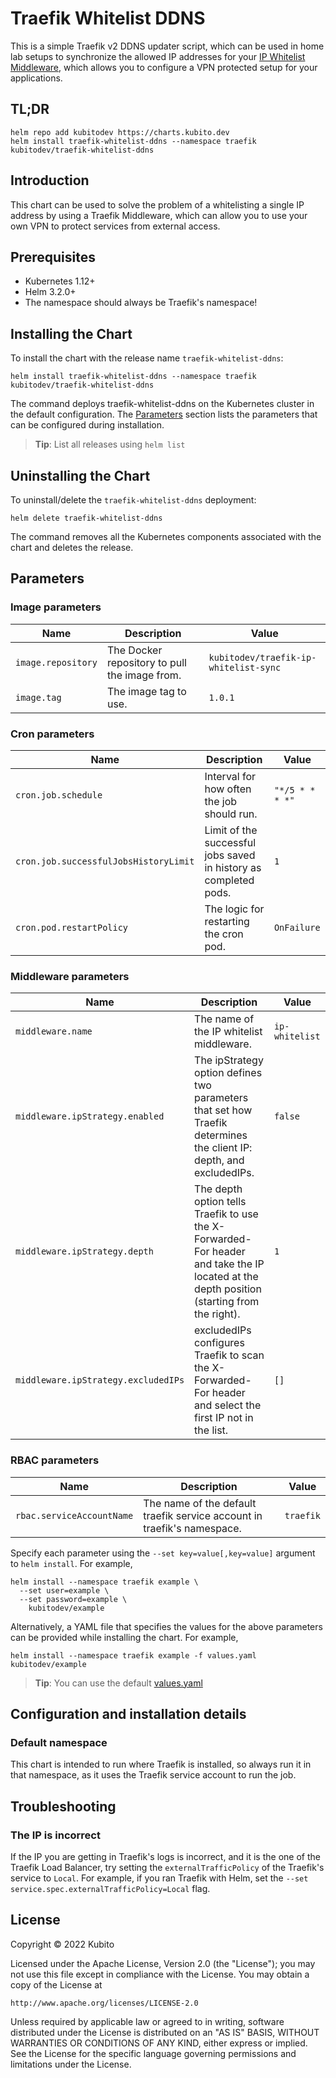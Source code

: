 # Traefik Whitelist DDNS

This is a simple Traefik v2 DDNS updater script, which can be used in home lab setups to synchronize the allowed IP addresses for your [IP Whitelist Middleware](https://doc.traefik.io/traefik/middlewares/http/ipwhitelist/), which allows you to configure a VPN protected setup for your applications.

## TL;DR

```console
helm repo add kubitodev https://charts.kubito.dev
helm install traefik-whitelist-ddns --namespace traefik kubitodev/traefik-whitelist-ddns
```

## Introduction

This chart can be used to solve the problem of a whitelisting a single IP address by using a Traefik Middleware, which can allow you to use your own VPN to protect services from external access.

## Prerequisites

- Kubernetes 1.12+
- Helm 3.2.0+
- The namespace should always be Traefik's namespace!

## Installing the Chart

To install the chart with the release name `traefik-whitelist-ddns`:

```console
helm install traefik-whitelist-ddns --namespace traefik kubitodev/traefik-whitelist-ddns
```

The command deploys traefik-whitelist-ddns on the Kubernetes cluster in the default configuration. The [Parameters](#parameters) section lists the parameters that can be configured during installation.

> **Tip**: List all releases using `helm list`

## Uninstalling the Chart

To uninstall/delete the `traefik-whitelist-ddns` deployment:

```console
helm delete traefik-whitelist-ddns
```

The command removes all the Kubernetes components associated with the chart and deletes the release.

## Parameters

### Image parameters

| Name               | Description                                   | Value                                 |
| ------------------ | --------------------------------------------- | ------------------------------------- |
| `image.repository` | The Docker repository to pull the image from. | `kubitodev/traefik-ip-whitelist-sync` |
| `image.tag`        | The image tag to use.                         | `1.0.1`                               |


### Cron parameters

| Name                                  | Description                                                      | Value           |
| ------------------------------------- | ---------------------------------------------------------------- | --------------- |
| `cron.job.schedule`                   | Interval for how often the job should run.                       | `"*/5 * * * *"` |
| `cron.job.successfulJobsHistoryLimit` | Limit of the successful jobs saved in history as completed pods. | `1`             |
| `cron.pod.restartPolicy`              | The logic for restarting the cron pod.                           | `OnFailure`     |


### Middleware parameters

| Name                                | Description                                                                                                                               | Value          |
| ----------------------------------- | ----------------------------------------------------------------------------------------------------------------------------------------- | -------------- |
| `middleware.name`                   | The name of the IP whitelist middleware.                                                                                                  | `ip-whitelist` |
| `middleware.ipStrategy.enabled`     | The ipStrategy option defines two parameters that set how Traefik determines the client IP: depth, and excludedIPs.                       | `false`        |
| `middleware.ipStrategy.depth`       | The depth option tells Traefik to use the X-Forwarded-For header and take the IP located at the depth position (starting from the right). | `1`            |
| `middleware.ipStrategy.excludedIPs` | excludedIPs configures Traefik to scan the X-Forwarded-For header and select the first IP not in the list.                                | `[]`           |


### RBAC parameters

| Name                      | Description                                                             | Value     |
| ------------------------- | ----------------------------------------------------------------------- | --------- |
| `rbac.serviceAccountName` | The name of the default traefik service account in traefik's namespace. | `traefik` |


Specify each parameter using the `--set key=value[,key=value]` argument to `helm install`. For example,

```console
helm install --namespace traefik example \
  --set user=example \
  --set password=example \
    kubitodev/example
```

Alternatively, a YAML file that specifies the values for the above parameters can be provided while installing the chart. For example,

```console
helm install --namespace traefik example -f values.yaml kubitodev/example
```

> **Tip**: You can use the default [values.yaml](values.yaml)

## Configuration and installation details

### Default namespace

This chart is intended to run where Traefik is installed, so always run it in that namespace, as it uses the Traefik service account to run the job.

## Troubleshooting

### The IP is incorrect

If the IP you are getting in Traefik's logs is incorrect, and it is the one of the Traefik Load Balancer, try setting the `externalTrafficPolicy` of the Traefik's service to `Local`. For example, if you ran Traefik with Helm, set the `--set service.spec.externalTrafficPolicy=Local` flag.

## License

Copyright &copy; 2022 Kubito

Licensed under the Apache License, Version 2.0 (the "License");
you may not use this file except in compliance with the License.
You may obtain a copy of the License at

    http://www.apache.org/licenses/LICENSE-2.0

Unless required by applicable law or agreed to in writing, software
distributed under the License is distributed on an "AS IS" BASIS,
WITHOUT WARRANTIES OR CONDITIONS OF ANY KIND, either express or implied.
See the License for the specific language governing permissions and
limitations under the License.
